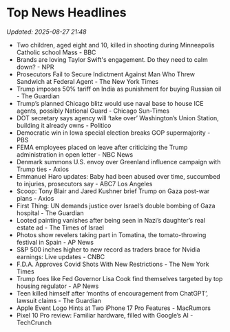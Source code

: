 # Top News Headlines

_Updated: 2025-08-27 21:48_

- Two children, aged eight and 10, killed in shooting during Minneapolis Catholic school Mass - BBC
- Brands are loving Taylor Swift's engagement. Do they need to calm down? - NPR
- Prosecutors Fail to Secure Indictment Against Man Who Threw Sandwich at Federal Agent - The New York Times
- Trump imposes 50% tariff on India as punishment for buying Russian oil - The Guardian
- Trump’s planned Chicago blitz would use naval base to house ICE agents, possibly National Guard - Chicago Sun-Times
- DOT secretary says agency will ‘take over’ Washington’s Union Station, building it already owns - Politico
- Democratic win in Iowa special election breaks GOP supermajority - PBS
- FEMA employees placed on leave after criticizing the Trump administration in open letter - NBC News
- Denmark summons U.S. envoy over Greenland influence campaign with Trump ties - Axios
- Emmanuel Haro updates: Baby had been abused over time, succumbed to injuries, prosecutors say - ABC7 Los Angeles
- Scoop: Tony Blair and Jared Kushner brief Trump on Gaza post-war plans - Axios
- First Thing: UN demands justice over Israel’s double bombing of Gaza hospital - The Guardian
- Looted painting vanishes after being seen in Nazi’s daughter’s real estate ad - The Times of Israel
- Photos show revelers taking part in Tomatina, the tomato-throwing festival in Spain - AP News
- S&P 500 inches higher to new record as traders brace for Nvidia earnings: Live updates - CNBC
- F.D.A. Approves Covid Shots With New Restrictions - The New York Times
- Trump foes like Fed Governor Lisa Cook find themselves targeted by top housing regulator - AP News
- Teen killed himself after ‘months of encouragement from ChatGPT’, lawsuit claims - The Guardian
- Apple Event Logo Hints at Two iPhone 17 Pro Features - MacRumors
- Pixel 10 Pro review: Familiar hardware, filled with Google’s AI - TechCrunch